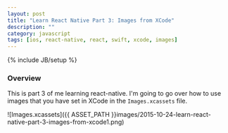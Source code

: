 ```yaml
---
layout: post
title: "Learn React Native Part 3: Images from XCode"
description: ""
category: javascript
tags: [ios, react-native, react, swift, xcode, images]
---
```

{% include JB/setup %}

<!-- Overview -->
<h3>Overview</h3>

This is part 3 of me learning react-native. I'm going to go over how to use images that you have set in XCode in the `Images.xcassets` file.

![Images.xcassets]({{ ASSET_PATH }}images/2015-10-24-learn-react-native-part-3-images-from-xcode1.png)
